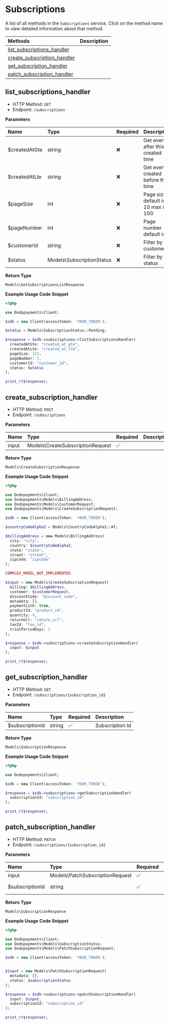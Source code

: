 # Subscriptions

A list of all methods in the `Subscriptions` service. Click on the method name to view detailed information about that method.

| Methods | Description |
| :------ | :---------- |
|[list_subscriptions_handler](#list_subscriptions_handler)|  |
|[create_subscription_handler](#create_subscription_handler)|  |
|[get_subscription_handler](#get_subscription_handler)|  |
|[patch_subscription_handler](#patch_subscription_handler)|  |

## list_subscriptions_handler


- HTTP Method: `GET`
- Endpoint: `/subscriptions`

**Parameters**

| Name    | Type| Required | Description |
| :-------- | :----------| :----------| :----------|
| $createdAtGte | string | ❌ | Get events after this created time |
| $createdAtLte | string | ❌ | Get events created before this time |
| $pageSize | int | ❌ | Page size default is 10 max is 100 |
| $pageNumber | int | ❌ | Page number default is 0 |
| $customerId | string | ❌ | Filter by customer id |
| $status | Models\SubscriptionStatus | ❌ | Filter by status |

**Return Type**

`Models\GetSubscriptionsListResponse`

**Example Usage Code Snippet**
```php
<?php

use Dodopayments\Client;

$sdk = new Client(accessToken: 'YOUR_TOKEN');

$status = Models\SubscriptionStatus::Pending;

$response = $sdk->subscriptions->listSubscriptionsHandler(
  createdAtGte: "created_at_gte",
  createdAtLte: "created_at_lte",
  pageSize: 123,
  pageNumber: 5,
  customerId: "customer_id",
  status: $status
);

print_r($response);
```

## create_subscription_handler


- HTTP Method: `POST`
- Endpoint: `/subscriptions`

**Parameters**

| Name    | Type| Required | Description |
| :-------- | :----------| :----------| :----------|
| input | Models\CreateSubscriptionRequest | ✅ |  |

**Return Type**

`Models\CreateSubscriptionResponse`

**Example Usage Code Snippet**
```php
<?php

use Dodopayments\Client;
use Dodopayments\Models\BillingAddress;
use Dodopayments\Models\CustomerRequest;
use Dodopayments\Models\CreateSubscriptionRequest;

$sdk = new Client(accessToken: 'YOUR_TOKEN');

$countryCodeAlpha2 = Models\CountryCodeAlpha2::Af;

$billingAddress = new Models\BillingAddress(
  city: "city",
  country: $countryCodeAlpha2,
  state: "state",
  street: "street",
  zipcode: "zipcode"
);

COMPLEX_MODEL_NOT_IMPLEMENTED

$input = new Models\CreateSubscriptionRequest(
  billing: $billingAddress,
  customer: $customerRequest,
  discountCode: "discount_code",
  metadata: [],
  paymentLink: true,
  productId: "product_id",
  quantity: 4,
  returnUrl: "return_url",
  taxId: "tax_id",
  trialPeriodDays: 1
);

$response = $sdk->subscriptions->createSubscriptionHandler(
  input: $input
);

print_r($response);
```

## get_subscription_handler


- HTTP Method: `GET`
- Endpoint: `/subscriptions/{subscription_id}`

**Parameters**

| Name    | Type| Required | Description |
| :-------- | :----------| :----------| :----------|
| $subscriptionId | string | ✅ | Subscription Id |

**Return Type**

`Models\SubscriptionResponse`

**Example Usage Code Snippet**
```php
<?php

use Dodopayments\Client;

$sdk = new Client(accessToken: 'YOUR_TOKEN');

$response = $sdk->subscriptions->getSubscriptionHandler(
  subscriptionId: "subscription_id"
);

print_r($response);
```

## patch_subscription_handler


- HTTP Method: `PATCH`
- Endpoint: `/subscriptions/{subscription_id}`

**Parameters**

| Name    | Type| Required | Description |
| :-------- | :----------| :----------| :----------|
| input | Models\PatchSubscriptionRequest | ✅ |  |
| $subscriptionId | string | ✅ | Subscription Id |

**Return Type**

`Models\SubscriptionResponse`

**Example Usage Code Snippet**
```php
<?php

use Dodopayments\Client;
use Dodopayments\Models\SubscriptionStatus;
use Dodopayments\Models\PatchSubscriptionRequest;

$sdk = new Client(accessToken: 'YOUR_TOKEN');


$input = new Models\PatchSubscriptionRequest(
  metadata: [],
  status: $subscriptionStatus
);

$response = $sdk->subscriptions->patchSubscriptionHandler(
  input: $input,
  subscriptionId: "subscription_id"
);

print_r($response);
```




<!-- This file was generated by liblab | https://liblab.com/ -->